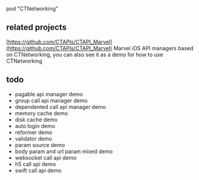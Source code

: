 
pod "CTNetworking"

related projects
----------------

[https://github.com/CTAPIs/CTAPI_Marvel](https://github.com/CTAPIs/CTAPI_Marvel) Marvel iOS API managers based on CTNetworking, you can also see it as a demo for how to use CTNetworking

todo
----

- pagable api manager demo
- group call api manager demo
- dependented call api manager demo
- memory cache demo
- disk cache demo
- auto login demo
- reformer demo
- validator demo
- param source demo
- body param and url param mixed demo
- websocket call api demo
- h5 call api demo
- swift call api demo
